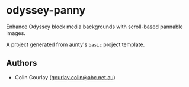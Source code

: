 # odyssey-panny

Enhance Odyssey block media backgrounds with scroll-based pannable images.

A project generated from [aunty](https://github.com/abcnews/aunty)'s `basic` project template.

## Authors

- Colin Gourlay ([gourlay.colin@abc.net.au](mailto:gourlay.colin@abc.net.au))
